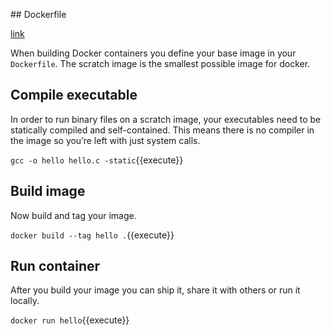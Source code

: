 ## Dockerfile

[link](https://[[HOST_SUBDOMAIN]]-8080-[[KATACODA_HOST]].environments.katacoda.com)

When building Docker containers you define your base image in your `Dockerfile`. The scratch image is the smallest possible image for docker. 

## Compile executable

In order to run binary files on a scratch image, your executables need to be statically compiled and self-contained. This means there is no compiler in the image so you’re left with just system calls.

`gcc -o hello hello.c -static`{{execute}}

## Build image

Now build and tag your image.

`docker build --tag hello .`{{execute}}

## Run container

After you build your image you can ship it, share it with others or run it locally.

`docker run hello`{{execute}}

